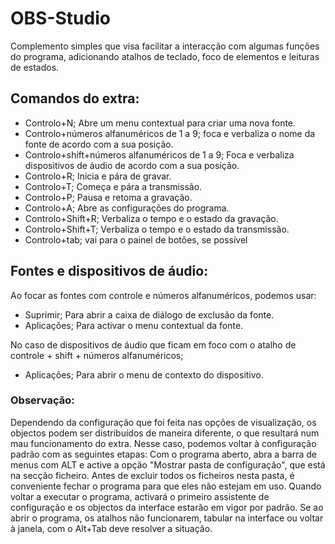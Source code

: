 ﻿# OBS-Studio

Complemento simples que visa facilitar a interacção com algumas funções do programa, adicionando atalhos de teclado, foco de elementos e leituras de estados.

## Comandos do extra:

* Controlo+N; Abre um menu contextual para criar uma nova fonte.
* Controlo+números alfanuméricos de 1 a 9; foca e verbaliza o nome da fonte de acordo com a sua posição.
* Controlo+shift+números alfanuméricos de 1 a 9; Foca e verbaliza dispositivos de áudio de acordo com a sua posição.
* Controlo+R; Inicia e pára de gravar.
* Controlo+T; Começa e pára a transmissão.
* Controlo+P; Pausa e retoma a gravação.
* Controlo+A; Abre as configurações do programa.
* Controlo+Shift+R; Verbaliza o tempo e o estado da gravação.
* Controlo+Shift+T; Verbaliza o tempo e o estado da transmissão.
* Controlo+tab; vai para o painel de botões, se possível

## Fontes e dispositivos de áudio:
Ao focar as fontes com controle e números alfanuméricos, podemos usar:

* Suprimir; Para abrir a caixa de diálogo de exclusão da fonte.
* Aplicações; Para activar o menu contextual da fonte.

No caso de dispositivos de áudio que  ficam em foco com o atalho de controle + shift + números alfanuméricos;

* Aplicações; Para abrir o menu de contexto do dispositivo.

### Observação:
Dependendo da configuração que foi feita nas opções de visualização, os objectos podem ser distribuídos de maneira diferente, o que resultará num mau funcionamento do extra.
Nesse caso, podemos voltar à configuração padrão com as seguintes etapas:
 Com o programa aberto, abra a barra de menus com ALT e active a opção "Mostrar pasta de configuração", que está na secção ficheiro.
 Antes de excluir todos os ficheiros nesta pasta, é conveniente fechar o programa para que eles não estejam em uso.
 Quando  voltar a executar o programa, activará o primeiro assistente de configuração e os objectos da interface estarão em vigor por padrão.
Se ao abrir o programa, os atalhos não funcionarem, tabular na interface ou voltar à janela, com o Alt+Tab deve resolver a situação.